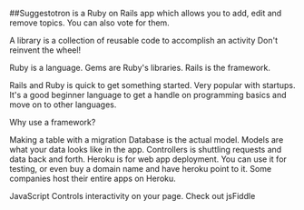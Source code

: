 ##Suggestotron is a Ruby on Rails app which allows you to add, edit and remove topics. You can also vote for them.

A library is a collection of reusable code to accomplish an activity
Don't reinvent the wheel!

Ruby is a language. Gems are Ruby's libraries. Rails is the framework.

Rails and Ruby is quick to get something started. Very popular with startups.
It's a good beginner language to get a handle on programming basics and move on
to other languages.

Why use a framework?


Making a table with a migration
Database is the actual model.
Models are what your data looks like in the app.
Controllers is shuttling requests and data back and forth.
Heroku is for web app deployment. You can use it for testing, or even buy a
domain name and have heroku point to it. Some companies host their entire apps
on Heroku.

JavaScript
Controls interactivity on your page. Check out jsFiddle
